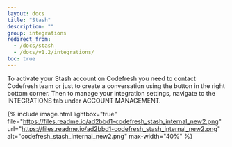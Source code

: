 ```yaml
---
layout: docs
title: "Stash"
description: ""
group: integrations
redirect_from:
  - /docs/stash
  - /docs/v1.2/integrations/
toc: true
---
```

To activate your Stash account on Codefresh you need to contact Codefresh team or just to create a conversation using the button in the right bottom corner.
Then to manage your integration settings, navigate to the INTEGRATIONS tab under ACCOUNT MANAGEMENT.

{% include image.html 
lightbox="true" 
file="https://files.readme.io/ad2bbd1-codefresh_stash_internal_new2.png" 
url="https://files.readme.io/ad2bbd1-codefresh_stash_internal_new2.png" 
alt="codefresh_stash_internal_new2.png" 
max-width="40%" 
%}
